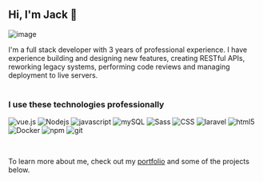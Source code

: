 ## Hi, I'm Jack 👋
![image](https://github.com/Atral/Atral/assets/26579273/04e3edf7-260b-4a99-aefd-2fc4790c9769)



I'm a full stack developer with 3 years of professional experience. I have experience building and designing new features, creating RESTful APIs, reworking legacy systems, performing code reviews and managing deployment to live servers.
<br/>
<br/>


### I use these technologies professionally
<p>
  <img alt=vue.js src="https://img.shields.io/badge/-Vue.js-42b883?style=flat-square&logo=vue.js&logoColor=white" />
  <img alt="Nodejs" src="https://img.shields.io/badge/-Nodejs-43853d?style=flat-square&logo=Node.js&logoColor=white" />
  <img alt=javascript src="https://img.shields.io/badge/-JavaScript-F0DB4F?style=flat-square&logo=javascript&logoColor=black" />
  <img alt=mySQL src="https://img.shields.io/badge/-MySQL-00758f?style=flat-square&logo=mySQL&logoColor=white" />
  <img alt="Sass" src="https://img.shields.io/badge/-Sass-CC6699?style=flat-square&logo=sass&logoColor=white" />
  <img alt="CSS" src="https://img.shields.io/badge/-CSS-CC6699?style=flat-square&logo=css&logoColor=white" />
  <img alt=laravel src="https://img.shields.io/badge/-Laravel-f55247?style=flat-square&logo=laravel&logoColor=white" />
  <img alt="html5" src="https://img.shields.io/badge/-HTML5-E34F26?style=flat-square&logo=html5&logoColor=white" />
  <img alt="Docker" src="https://img.shields.io/badge/-Docker-46a2f1?style=flat-square&logo=docker&logoColor=white" />
  <img alt="npm" src="https://img.shields.io/badge/-NPM-CB3837?style=flat-square&logo=npm&logoColor=white" />
  <img alt="git" src="https://img.shields.io/badge/-GitLab-fc6d26?style=flat-square&logo=gitlab&logoColor=white" />
</p>

<br/>

To learn more about me, check out my [portfolio](https://jackmaskell.com) and some of the projects below.



<!--
**Atral/Atral** is a ✨ _special_ ✨ repository because its `README.md` (this file) appears on your GitHub profile.

Here are some ideas to get you started:

- 🔭 I’m currently working on ...
- 🌱 I’m currently learning ...
- 👯 I’m looking to collaborate on ...
- 🤔 I’m looking for help with ...
- 💬 Ask me about ...
- 📫 How to reach me: ...
- 😄 Pronouns: ...
- ⚡ Fun fact: ...
-->
